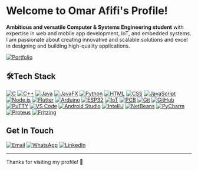 # Welcome to Omar Afifi's Profile!

**Ambitious and versatile Computer & Systems Engineering student** with expertise in web and mobile app development, IoT, and embedded systems. I am passionate about creating innovative and scalable solutions and excel in designing and building high-quality applications.

[![Portfolio](https://img.shields.io/badge/-🚀Portfolio-053393?logo=portfolio&logoColor=white)](https://omar-afifi.com/)

## 🛠️Tech Stack

[![C](https://img.shields.io/badge/-C-00599C?logo=c&logoColor=white)](https://en.wikipedia.org/wiki/C_(programming_language))
[![C++](https://img.shields.io/badge/-C%2B%2B-00599C?logo=cplusplus&logoColor=white)](https://en.wikipedia.org/wiki/C%2B%2B)
[![Java](https://img.shields.io/badge/-Java-007396?logo=java&logoColor=white)](https://en.wikipedia.org/wiki/Java_(programming_language))
[![JavaFX](https://img.shields.io/badge/-JavaFX-007396?logo=java&logoColor=white)](https://en.wikipedia.org/wiki/JavaFX)
[![Python](https://img.shields.io/badge/-Python-3776AB?logo=python&logoColor=white)](https://en.wikipedia.org/wiki/Python_(programming_language))
[![HTML](https://img.shields.io/badge/-HTML-E34F26?logo=html5&logoColor=white)](https://en.wikipedia.org/wiki/HTML)
[![CSS](https://img.shields.io/badge/-CSS-1572B6?logo=css3&logoColor=white)](https://en.wikipedia.org/wiki/CSS)
[![JavaScript](https://img.shields.io/badge/-JavaScript-F7DF1C?logo=javascript&logoColor=black)](https://en.wikipedia.org/wiki/JavaScript)
[![Node.js](https://img.shields.io/badge/-Node.js-339933?logo=node.js&logoColor=white)](https://en.wikipedia.org/wiki/Node.js)
[![Flutter](https://img.shields.io/badge/-Flutter-02569B?logo=flutter&logoColor=white)](https://en.wikipedia.org/wiki/Flutter_(software))
[![Arduino](https://img.shields.io/badge/-Arduino-00979D?logo=arduino&logoColor=white)](https://en.wikipedia.org/wiki/Arduino)
[![ESP32](https://img.shields.io/badge/-ESP32-000000?logo=esp32&logoColor=white)](https://en.wikipedia.org/wiki/ESP32)
[![IoT](https://img.shields.io/badge/-IoT-00B2A9?logo=internet-of-things&logoColor=white)](https://en.wikipedia.org/wiki/Internet_of_things)
[![PCB](https://img.shields.io/badge/-PCB-00B2A9?logo=pcb&logoColor=white)](https://en.wikipedia.org/wiki/PCB)
[![Git](https://img.shields.io/badge/-Git-F05032?logo=git&logoColor=white)](https://en.wikipedia.org/wiki/Git)
[![GitHub](https://img.shields.io/badge/-GitHub-181717?logo=github&logoColor=white)](https://en.wikipedia.org/wiki/GitHub)
[![PuTTY](https://img.shields.io/badge/-PuTTY-000000?logo=putty&logoColor=white)](https://en.wikipedia.org/wiki/PuTTY)
[![VS Code](https://img.shields.io/badge/-VS_Code-007ACC?logo=visual-studio-code&logoColor=white)](https://en.wikipedia.org/wiki/Visual_Studio_Code)
[![Android Studio](https://img.shields.io/badge/-Android_Studio-3DDC84?logo=android-studio&logoColor=white)](https://en.wikipedia.org/wiki/Android_Studio)
[![IntelliJ](https://img.shields.io/badge/-IntelliJ-000000?logo=intellij-idea&logoColor=white)](https://en.wikipedia.org/wiki/IntelliJ_IDEA)
[![NetBeans](https://img.shields.io/badge/-NetBeans-003C6C?logo=netbeans&logoColor=white)](https://en.wikipedia.org/wiki/NetBeans)
[![PyCharm](https://img.shields.io/badge/-PyCharm-000000?logo=pycharm&logoColor=white)](https://en.wikipedia.org/wiki/PyCharm)
[![Proteus](https://img.shields.io/badge/-Proteus-5E5B5F?logo=proteus&logoColor=white)](https://www.labcenter.com/)
[![Fritzing](https://img.shields.io/badge/-Fritzing-FFD700?logo=fritzing&logoColor=black)](https://en.wikipedia.org/wiki/Fritzing)

## Get In Touch

[![Email](https://img.shields.io/badge/-Email-1690DF?logo=gmail&logoColor=white)](mailto:omarafifi.cse@gmail.com)
[![WhatsApp](https://img.shields.io/badge/-WhatsApp-25D366?logo=whatsapp&logoColor=white)](https://wa.me/201154403740)
[![LinkedIn](https://img.shields.io/badge/-LinkedIn-0A66C2?logo=linkedin&logoColor=white)](https://www.linkedin.com/in/omarafifi-cse/)

---

Thanks for visiting my profile! 🚀
